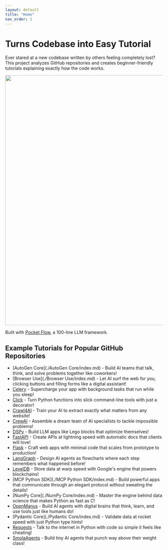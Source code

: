 ```yaml
---
layout: default
title: "Home"
nav_order: 1
---
```


# Turns Codebase into Easy Tutorial

Ever stared at a new codebase written by others feeling completely lost? This project analyzes GitHub repositories and creates beginner-friendly tutorials explaining exactly how the code works.

<p align="center">
  <a href="https://github.com/The-Pocket/PocketFlow" target="_blank">
    <img 
      src="https://raw.githubusercontent.com/The-Pocket/Tutorial-Codebase-Knowledge/refs/heads/main/assets/banner.png" width="800"
    />
  </a>
</p>

Built with [Pocket Flow](https://github.com/The-Pocket/PocketFlow), a 100-line LLM framework.

## Example Tutorials for Popular GitHub Repositories

- [AutoGen Core](./AutoGen Core/index.md) - Build AI teams that talk, think, and solve problems together like coworkers!
- [Browser Use](./Browser Use/index.md) - Let AI surf the web for you, clicking buttons and filling forms like a digital assistant!
- [Celery](./Celery/index.md) - Supercharge your app with background tasks that run while you sleep!
- [Click](./Click/index.md) - Turn Python functions into slick command-line tools with just a decorator!
- [Crawl4AI](./Crawl4AI/index.md) - Train your AI to extract exactly what matters from any website!
- [CrewAI](./CrewAI/index.md) - Assemble a dream team of AI specialists to tackle impossible problems!
- [DSPy](./DSPy/index.md) - Build LLM apps like Lego blocks that optimize themselves!
- [FastAPI](./FastAPI/index.md) - Create APIs at lightning speed with automatic docs that clients will love!
- [Flask](./Flask/index.md) - Craft web apps with minimal code that scales from prototype to production!
- [LangGraph](./LangGraph/index.md) - Design AI agents as flowcharts where each step remembers what happened before!
- [LevelDB](./LevelDB/index.md) - Store data at warp speed with Google's engine that powers blockchains!
- [MCP Python SDK](./MCP Python SDK/index.md) - Build powerful apps that communicate through an elegant protocol without sweating the details!
- [NumPy Core](./NumPy Core/index.md) - Master the engine behind data science that makes Python as fast as C!
- [OpenManus](./OpenManus/index.md) - Build AI agents with digital brains that think, learn, and use tools just like humans do!
- [Pydantic Core](./Pydantic Core/index.md) - Validate data at rocket speed with just Python type hints!
- [Requests](./Requests/index.md) - Talk to the internet in Python with code so simple it feels like cheating!
- [SmolaAgents](./SmolaAgents/index.md) - Build tiny AI agents that punch way above their weight class!


